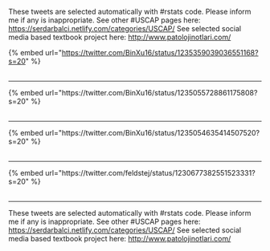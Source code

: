 

These tweets are selected automatically with #rstats code. Please inform me if any is inappropriate.
See other #USCAP pages here: https://serdarbalci.netlify.com/categories/USCAP/ 
See selected social media based textbook project here: http://www.patolojinotlari.com/

{% embed url="https://twitter.com/BinXu16/status/1235359039036551168?s=20" %}<br>
<br>
<hr>
{% embed url="https://twitter.com/BinXu16/status/1235055728861175808?s=20" %}<br>
<br>
<hr>
{% embed url="https://twitter.com/BinXu16/status/1235054635414507520?s=20" %}<br>
<br>
<hr>
{% embed url="https://twitter.com/feldstej/status/1230677382551523331?s=20" %}<br>
<br>
<hr>


These tweets are selected automatically with #rstats code. Please inform me if any is inappropriate.
See other #USCAP pages here: https://serdarbalci.netlify.com/categories/USCAP/ 
See selected social media based textbook project here: http://www.patolojinotlari.com/
